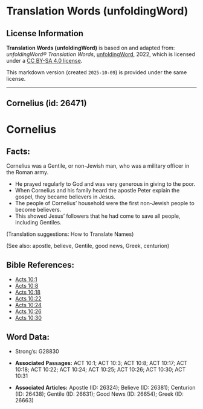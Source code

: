 # Translation Words (unfoldingWord)

## License Information

**Translation Words (unfoldingWord)** is based on and adapted from: _unfoldingWord® Translation Words_, [unfoldingWord](https://unfoldingword.org/utw), 2022, which is licensed under a [CC BY-SA 4.0 license](https://creativecommons.org/licenses/by-sa/4.0/legalcode.en).

This markdown version (created `2025-10-09`) is provided under the same license.



--------------------------------

## Cornelius (id: 26471)

Cornelius
=========

Facts:
------

Cornelius was a Gentile, or non\-Jewish man, who was a military officer in the Roman army.

* He prayed regularly to God and was very generous in giving to the poor.
* When Cornelius and his family heard the apostle Peter explain the gospel, they became believers in Jesus.
* The people of Cornelius’ household were the first non\-Jewish people to become believers.
* This showed Jesus’ followers that he had come to save all people, including Gentiles.

(Translation suggestions: How to Translate Names)

(See also: apostle, believe, Gentile, good news, Greek, centurion)

Bible References:
-----------------

* [Acts 10:1](https://ref.ly/Acts10:1)
* [Acts 10:8](https://ref.ly/Acts10:8)
* [Acts 10:18](https://ref.ly/Acts10:18)
* [Acts 10:22](https://ref.ly/Acts10:22)
* [Acts 10:24](https://ref.ly/Acts10:24)
* [Acts 10:26](https://ref.ly/Acts10:26)
* [Acts 10:30](https://ref.ly/Acts10:30)

Word Data:
----------

* Strong’s: G28830

* **Associated Passages:** ACT 10:1; ACT 10:3; ACT 10:8; ACT 10:17; ACT 10:18; ACT 10:22; ACT 10:24; ACT 10:25; ACT 10:26; ACT 10:30; ACT 10:31
* **Associated Articles:** Apostle (ID: 26324); Believe (ID: 26381); Centurion (ID: 26438); Gentile (ID: 26631); Good News (ID: 26654); Greek (ID: 26663)

